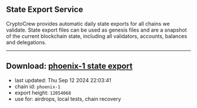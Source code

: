 ## State Export Service
CryptoCrew provides automatic daily state exports for all chains we validate. State export files can be used as genesis files and are a snapshot of the current blockchain state, including all validators, accounts, balances and delegations.

---
**Download: [phoenix-1 state export](https://dl-eu2.ccvalidators.com/SERVICE/terra2/phoenix-1_export_12054068.json)**
---

- last updated: Thu Sep 12 2024 22:03:41
- chain id: `phoenix-1`
- export height: `12054068`
- use for: airdrops, local tests, chain recovery
